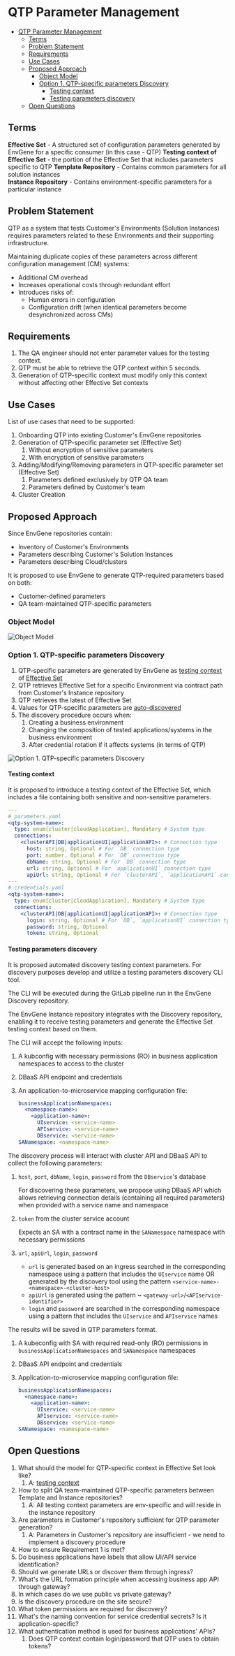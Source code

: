 # QTP Parameter Management

- [QTP Parameter Management](#qtp-parameter-management)
  - [Terms](#terms)
  - [Problem Statement](#problem-statement)
  - [Requirements](#requirements)
  - [Use Cases](#use-cases)
  - [Proposed Approach](#proposed-approach)
    - [Object Model](#object-model)
    - [Option 1. QTP-specific parameters Discovery](#option-1-qtp-specific-parameters-discovery)
      - [Testing context](#testing-context)
      - [Testing parameters discovery](#testing-parameters-discovery)
  - [Open Questions](#open-questions)

## Terms

**Effective Set** - A structured set of configuration parameters generated by EnvGene for a specific consumer (in this case - QTP)
**Testing context of Effective Set** - the portion of the Effective Set that includes parameters specific to QTP
**Template Repository** - Contains common parameters for all solution instances  
**Instance Repository** - Contains environment-specific parameters for a particular instance 

## Problem Statement

QTP as a system that tests Customer's Environments (Solution Instances) requires parameters related to these Environments and their supporting infrastructure.

Maintaining duplicate copies of these parameters across different configuration management (CM) systems:

- Additional CM overhead
- Increases operational costs through redundant effort
- Introduces risks of:
  - Human errors in configuration
  - Configuration drift (when identical parameters become desynchronized across CMs)

## Requirements

1. The QA engineer should not enter parameter values for the testing context.
2. QTP must be able to retrieve the QTP context within 5 seconds.
3. Generation of QTP-specific context must modify only this context without affecting other Effective Set contexts

## Use Cases

List of use cases that need to be supported:

1. Onboarding QTP into existing Customer's EnvGene repositories
2. Generation of QTP-specific parameter set (Effective Set)
   1. Without encryption of sensitive parameters
   2. With encryption of sensitive parameters
3. Adding/Modifying/Removing parameters in QTP-specific parameter set (Effective Set)
   1. Parameters defined exclusively by QTP QA team
   2. Parameters defined by Customer's team
4. Cluster Creation

## Proposed Approach

Since EnvGene repositories contain:

- Inventory of Customer's Environments
- Parameters describing Customer's Solution Instances
- Parameters describing Cloud/clusters

It is proposed to use EnvGene to generate QTP-required parameters based on both:

- Customer-defined parameters
- QA team-maintained QTP-specific parameters

### Object Model

![Object Model](QTP-envgene-model.drawio.png)

### Option 1. QTP-specific parameters Discovery

1. QTP-specific parameters are generated by EnvGene as [testing context](#testing-context) of [Effective Set](https://github.com/Netcracker/qubership-envgene/blob/feature/es_impovement_step_2/docs/calculator-cli.md#version-20-effective-set-structure)
2. QTP retrieves Effective Set for a specific Environment via contract path from Customer's Instance repository
3. QTP retrieves the latest of Effective Set
4. Values for QTP-specific parameters are [auto-discovered](#testing-parameters-discovery)
5. The discovery procedure occurs when:
   1. Creating a business environment
   2. Changing the composition of tested applications/systems in the business environment
   3. After credential rotation if it affects systems (in terms of QTP)

![Option 1. QTP-specific parameters Discovery](/docs/images/QTP-option-1.drawio.png)

#### Testing context

It is proposed to introduce a testing context of the Effective Set, which includes a file containing both sensitive and non-sensitive parameters.

```yaml
---
# parameters.yaml
<qtp-system-name>:
  type: enum[cluster|cloudApplication], Mandatory # System type
  connections:
    <clusterAPI|DB|applicationUI|applicationAPI>: # Connection type
      host: string, Optional # For `DB` connection type
      port: number, Optional # For `DB` connection type
      dbName: string, Optional # For `DB` connection type
      url: string, Optional # For `applicationUI` connection type
      apiUrl: string, Optional # For `clusterAPI`, `applicationAPI` connection types
---
# credentials.yaml
<qtp-system-name>:
  type: enum[cluster|cloudApplication], Mandatory # System type
  connections:
    <clusterAPI|DB|applicationUI|applicationAPI>: # Connection type
      login: string, Optional # For `DB`, `applicationUI` connection type
      password: string, Optional
      token: string, Optional
```

#### Testing parameters discovery

It is proposed automated discovery testing context parameters. For discovery purposes develop and utilize a testing parameters discovery CLI tool.

The CLI will be executed during the GitLab pipeline run in the EnvGene Discovery repository.

The EnvGene Instance repository integrates with the Discovery repository, enabling it to receive testing parameters and generate the Effective Set testing context based on them.

The CLI will accept the following inputs:

1. A kubconfig with necessary permissions (RO) in business application namespaces to access to the cluster
2. DBaaS API endpoint and credentials
3. An application-to-microservice mapping configuration file:

    ```yaml
    businessApplicationNamespaces:
      <namespace-name>:
        <application-name>:
          UIservice: <service-name>
          APIservice: <service-name>
          DBservice: <service-name>
    SANamespace: <namespace-name>
    ```

The discovery process will interact with cluster API and DBaaS API to collect the following parameters:

1. `host`, `port`, `dbName`, `login`, `password` from the `DBservice`'s database

    For discovering these parameters, we propose using DBaaS API which allows retrieving connection details (containing all required parameters) when provided with a service name and namespace

2. `token` from the cluster service account

    Expects an SA with a contract name in the `SANamespace` namespace with necessary permissions

3. `url`, `apiUrl`, `login`, `password`

    - `url` is generated based on an ingress searched in the corresponding namespace using a pattern that includes the `UIservice` name OR generated by the discovery tool using the pattern `<service-name>-<namespace>-<cluster-host>`
    - `apiUrl` is generated using the pattern **~** `<gateway-url>`/`<APIservice-identifier>`
    - `login` and `password` are searched in the corresponding namespace using a pattern that includes the `UIservice` and `APIservice` names

The results will be saved in QTP parameters format.

1. A kubeconfig with SA with required read-only (RO) permissions in `businessApplicationNamespaces` and `SANamespace` namespaces
2. DBaaS API endpoint and credentials
3. Application-to-microservice mapping configuration file:

    ```yaml
    businessApplicationNamespaces:
      <namespace-name>:
        <application-name>:
          UIservice: <service-name>
          APIservice: <service-name>
          DBservice: <service-name>
    SANamespace: <namespace-name>
    ```

## Open Questions

1. What should the model for QTP-specific context in Effective Set look like?
   1. A: [testing context](#testing-context)
2. How to split QA team-maintained QTP-specific parameters between Template and Instance repositories?
   1. А: All testing context parameters are env-specific and will reside in the instance repository
3. Are parameters in Customer's repository sufficient for QTP parameter generation?
   1. А: Parameters in Customer's repository are insufficient - we need to implement a discovery procedure
4. How to ensure Requirement 1 is met?
5. Do business applications have labels that allow UI/API service identification?
6. Should we generate URLs or discover them through ingress?
7. What's the URL formation principle when accessing business app API through gateway?
8. In which cases do we use public vs private gateway?
9. Is the discovery procedure on the site secure?
10. What token permissions are required for discovery?
11. What's the naming convention for service credential secrets? Is it application-specific?
12. What authentication method is used for business applications' APIs?
    1. Does QTP context contain login/password that QTP uses to obtain tokens?
